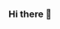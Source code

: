 ### Hi there 👋

<!--
**Jory-Roberts/Jory-Roberts** is a ✨ _special_ ✨ repository because its `README.md` (this file) appears on your GitHub profile.

Here are some ideas to get you started:
[![GitHub Streak](http://github-readme-streak-stats.herokuapp.com?user=Jory-Roberts&theme=nightowl&hide_border=true)](https://git.io/streak-stats)

- 🔭 I’m currently working on ...
- 🌱 I’m currently learning ...
- 👯 I’m looking to collaborate on ...
- 🤔 I’m looking for help with ...
- 💬 Ask me about ...
- 📫 How to reach me: ...
- 😄 Pronouns: ...
- ⚡ Fun fact: ...
-->
